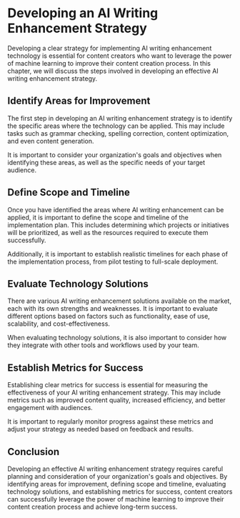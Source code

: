 Developing an AI Writing Enhancement Strategy
=============================================================================================

Developing a clear strategy for implementing AI writing enhancement technology is essential for content creators who want to leverage the power of machine learning to improve their content creation process. In this chapter, we will discuss the steps involved in developing an effective AI writing enhancement strategy.

Identify Areas for Improvement
------------------------------

The first step in developing an AI writing enhancement strategy is to identify the specific areas where the technology can be applied. This may include tasks such as grammar checking, spelling correction, content optimization, and even content generation.

It is important to consider your organization's goals and objectives when identifying these areas, as well as the specific needs of your target audience.

Define Scope and Timeline
-------------------------

Once you have identified the areas where AI writing enhancement can be applied, it is important to define the scope and timeline of the implementation plan. This includes determining which projects or initiatives will be prioritized, as well as the resources required to execute them successfully.

Additionally, it is important to establish realistic timelines for each phase of the implementation process, from pilot testing to full-scale deployment.

Evaluate Technology Solutions
-----------------------------

There are various AI writing enhancement solutions available on the market, each with its own strengths and weaknesses. It is important to evaluate different options based on factors such as functionality, ease of use, scalability, and cost-effectiveness.

When evaluating technology solutions, it is also important to consider how they integrate with other tools and workflows used by your team.

Establish Metrics for Success
-----------------------------

Establishing clear metrics for success is essential for measuring the effectiveness of your AI writing enhancement strategy. This may include metrics such as improved content quality, increased efficiency, and better engagement with audiences.

It is important to regularly monitor progress against these metrics and adjust your strategy as needed based on feedback and results.

Conclusion
----------

Developing an effective AI writing enhancement strategy requires careful planning and consideration of your organization's goals and objectives. By identifying areas for improvement, defining scope and timeline, evaluating technology solutions, and establishing metrics for success, content creators can successfully leverage the power of machine learning to improve their content creation process and achieve long-term success.
